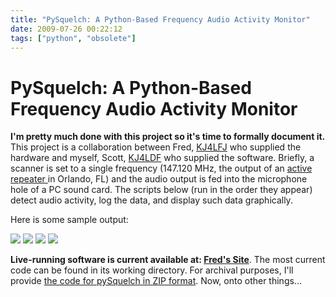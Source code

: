 ```yaml
---
title: "PySquelch: A Python-Based Frequency Audio Activity Monitor"
date: 2009-07-26 00:22:12
tags: ["python", "obsolete"]
---
```


# PySquelch: A Python-Based Frequency Audio Activity Monitor

__I'm pretty much done with this project so it's time to formally document it.__  This project is a collaboration between Fred, [KJ4LFJ](http://www.qrz.com/kj4lfj) who supplied the hardware and myself, Scott, [KJ4LDF](http://www.qrz.com/kj4ldf) who supplied the software.  Briefly, a scanner is set to a single frequency (147.120 MHz, the output of an [active repeater ](http://www.147120.com/) in Orlando, FL) and the audio output is fed into the microphone hole of a PC sound card.  The scripts below (run in the order they appear) detect audio activity, log the data, and display such data graphically.  

Here is some sample output:

<div class="text-center">

![](https://swharden.com/static/2009/07/26/test_24hr-1.png)
![](https://swharden.com/static/2009/07/26/test_average.png)
![](https://swharden.com/static/2009/07/26/test_alltime-1.png)
![](https://swharden.com/static/2009/07/26/test_60min.png)

</div>

__Live-running software is current available at: [Fred's Site](http://kj4lfj.dyndns.org/147120/stream-data/pySquelch.html)__. The most current code can be found in its working directory.  For archival purposes, I'll provide [the code for pySquelch in ZIP format](http://www.SWHarden.com/blog/images/pysquelch.zip).  Now, onto other things...